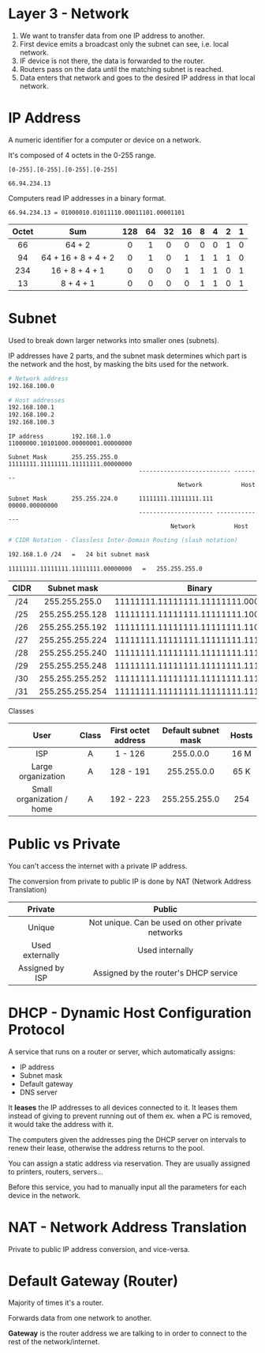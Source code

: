 # Layer 3 - Network

1. We want to transfer data from one IP address to another.
2. First device emits a broadcast only the subnet can see, i.e. local network.
3. IF device is not there, the data is forwarded to the router.
4. Routers pass on the data until the matching subnet is reached.
5. Data enters that network and goes to the desired IP address in that local network.

# IP Address

A numeric identifier for a computer or device on a network.

It's composed of 4 octets in the 0-255 range.

```
[0-255].[0-255].[0-255].[0-255]

66.94.234.13
```

Computers read IP addresses in a binary format.

```
66.94.234.13 = 01000010.01011110.00011101.00001101
```

| Octet |         Sum         | 128 | 64  | 32  | 16  |  8  |  4  |  2  |  1  |
| :---: | :-----------------: | :-: | :-: | :-: | :-: | :-: | :-: | :-: | :-: |
|  66   |       64 + 2        |  0  |  1  |  0  |  0  |  0  |  0  |  1  |  0  |
|  94   | 64 + 16 + 8 + 4 + 2 |  0  |  1  |  0  |  1  |  1  |  1  |  1  |  0  |
|  234  |   16 + 8 + 4 + 1    |  0  |  0  |  0  |  1  |  1  |  1  |  0  |  1  |
|  13   |      8 + 4 + 1      |  0  |  0  |  0  |  0  |  1  |  1  |  0  |  1  |

# Subnet

Used to break down larger networks into smaller ones (subnets).

IP addresses have 2 parts, and the subnet mask determines which part is the network and the host, by masking the bits used for the network.

```bash
# Network address
192.168.100.0

# Host addresses
192.168.100.1
192.168.100.2
192.168.100.3
```

```
IP address        192.168.1.0        11000000.10101000.00000001.00000000

Subnet Mask       255.255.255.0      11111111.11111111.11111111.00000000
                                     -------------------------- --------
                                                Network           Host

Subnet Mask       255.255.224.0      11111111.11111111.111 00000.00000000
                                     --------------------- --------------
                                              Network           Host
```

```bash
# CIDR Notation - Classless Inter-Domain Routing (slash notation)

192.168.1.0 /24   =   24 bit subnet mask

11111111.11111111.11111111.00000000   =   255.255.255.0
```

| CIDR |   Subnet mask   |               Binary                | Networks | Hosts |
| :--: | :-------------: | :---------------------------------: | :------: | :---: |
| /24  |  255.255.255.0  | 11111111.11111111.11111111.00000000 |    1     |  254  |
| /25  | 255.255.255.128 | 11111111.11111111.11111111.10000000 |    2     |  126  |
| /26  | 255.255.255.192 | 11111111.11111111.11111111.11000000 |    4     |  62   |
| /27  | 255.255.255.224 | 11111111.11111111.11111111.11100000 |    8     |  30   |
| /28  | 255.255.255.240 | 11111111.11111111.11111111.11110000 |    16    |  14   |
| /29  | 255.255.255.248 | 11111111.11111111.11111111.11111000 |    32    |   6   |
| /30  | 255.255.255.252 | 11111111.11111111.11111111.11111100 |    64    |   2   |
| /31  | 255.255.255.254 | 11111111.11111111.11111111.11111110 |   128    |   0   |

Classes

|           User            | Class | First octet address | Default subnet mask | Hosts |
| :-----------------------: | :---: | :-----------------: | :-----------------: | :---: |
|            ISP            |   A   |       1 - 126       |      255.0.0.0      | 16 M  |
|    Large organization     |   A   |      128 - 191      |     255.255.0.0     | 65 K  |
| Small organization / home |   A   |      192 - 223      |    255.255.255.0    |  254  |

# Public vs Private

You can't access the internet with a private IP address.

The conversion from private to public IP is done by NAT (Network Address Translation)

|     Private     |                      Public                       |
| :-------------: | :-----------------------------------------------: |
|     Unique      | Not unique. Can be used on other private networks |
| Used externally |                  Used internally                  |
| Assigned by ISP |       Assigned by the router's DHCP service       |

# DHCP - Dynamic Host Configuration Protocol

A service that runs on a router or server, which automatically assigns:

-   IP address
-   Subnet mask
-   Default gateway
-   DNS server

It **leases** the IP addresses to all devices connected to it. It leases them instead of giving to prevent running out of them ex. when a PC is removed, it would take the address with it.

The computers given the addresses ping the DHCP server on intervals to renew their lease, otherwise the address returns to the pool.

You can assign a static address via reservation. They are usually assigned to printers, routers, servers...

Before this service, you had to manually input all the parameters for each device in the network.

# NAT - Network Address Translation

Private to public IP address conversion, and vice-versa.

# Default Gateway (Router)

Majority of times it's a router.

Forwards data from one network to another.

**Gateway** is the router address we are talking to in order to connect to the rest of the network/internet.
